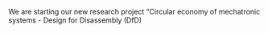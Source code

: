 ---
---

We are starting our new research project “Circular economy of mechatronic systems - Design for Disassembly (DfD)